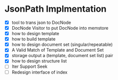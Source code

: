 # JsonPath Implmentation

* [x] tool to trans json to DocNode
* [x] DocNode Visitor to put DocNode into memstore
* [x] how to design template
* [x] how to build template 
* [x] how to design document set (singular/repeatable)
* [x] A Valid Match of Template and Document Set
* [x] storage output a (template, document set list) pair
* [x] how to design structure list
* [ ] Iter Support Seek
* [ ] Redesign interface of index
